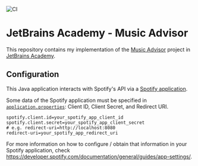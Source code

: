 ![CI](https://github.com/carlos-velasco/JetBrainsAcademy-MusicAdvisor/workflows/CI/badge.svg)

# JetBrains Academy - Music Advisor
This repository contains my implementation of the [Music Advisor](https://hyperskill.org/projects/62) project in [JetBrains Academy](https://www.jetbrains.com/academy/).

## Configuration
This Java application interacts with Spotify's API via a [Spotify application](https://developer.spotify.com/). 

Some data of the Spotify application must be specified in [`application.properties`](https://github.com/carlos-velasco/JetBrainsAcademy-MusicAdvisor/blob/master/src/main/resources/application.properties): Client ID, Client Secret, and Redirect URI.
```
spotify.client.id=your_spotify_app_client_id
spotify.client.secret=your_spotify_app_client_secret
# e.g. redirect-uri=http://localhost:8080
redirect-uri=your_spotify_app_redirect_uri
```

For more information on how to configure / obtain that information in your Spotify application, check https://developer.spotify.com/documentation/general/guides/app-settings/.
